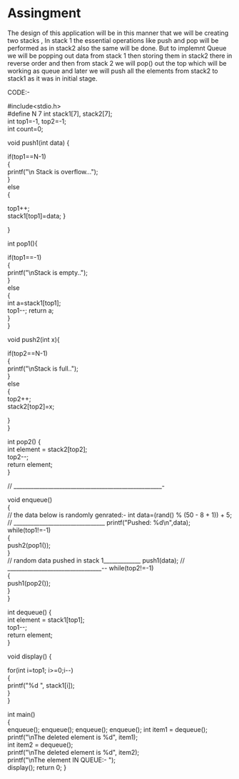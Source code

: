 # Assingment
The design of this application will be in this manner that 
we will be creating two stacks ,
In stack 1 the  essential operations 
like push and pop  will be performed as in stack2 also the same will be done.
But to implemnt Queue we will be popping out data from stack 1 then storing them in stack2 
there in reverse order and then from stack 2 we will pop() out the top which will be working as queue
and later  we will push all the elements from stack2 to stack1 as it was in initial stage.


CODE:-


#include<stdio.h>  
#define N 7 
int stack1[7], stack2[7];  
int top1=-1, top2=-1;   
int count=0;  

void push1(int data) {  
 
 if(top1==N-1)  
{  
   printf("\n Stack is overflow...");  
}  
else  
{  
     
   top1++;   
   stack1[top1]=data; 
}  
 
}  
  
int pop1(){  
  
if(top1==-1)  
{  
   printf("\nStack is empty..");  
}  
else  
{  
   int a=stack1[top1];  
   top1--; 
   return a;   
}  
}   

void push2(int x){  

if(top2==N-1)  
{  
   printf("\nStack is full..");  
}  
else  
{  
    top2++;     
    stack2[top2]=x;    
  
}  
}   

int pop2()  {  
   int element = stack2[top2];   
   top2--;  
   return element;  
}   

// ____________________________________________________-

void enqueue()  
{  
    // the data below is randomly genrated:-
    int data=(rand() %
    (50 - 8 + 1)) + 5;
    // ________________________________
     printf("Pushed: %d\n",data);
        while(top1!=-1)  
        {  
            push2(pop1());  
        }  
        // random data pushed in stack 1_____________
        push1(data);
        // _________________________________--
         while(top2!=-1)  
        {  
            push1(pop2());  
        }  
}  

int dequeue()  {  
    int element = stack1[top1];  
    top1--;  
    return element;  
 }   

void display()  {  
     
   for(int i=top1; i>=0;i--)  
  {  
     printf("%d ", stack1[i]);  
  }  
} 

int main()  
{  
    enqueue();
    enqueue();
    enqueue();
    enqueue();
    int item1  = dequeue();  
    printf("\nThe deleted element is %d", item1);  
  int item2  = dequeue();  
  printf("\nThe deleted element is %d", item2);  
  printf("\nThe  element  IN QUEUE:- ");  
   display(); 
   return 0;
}  




